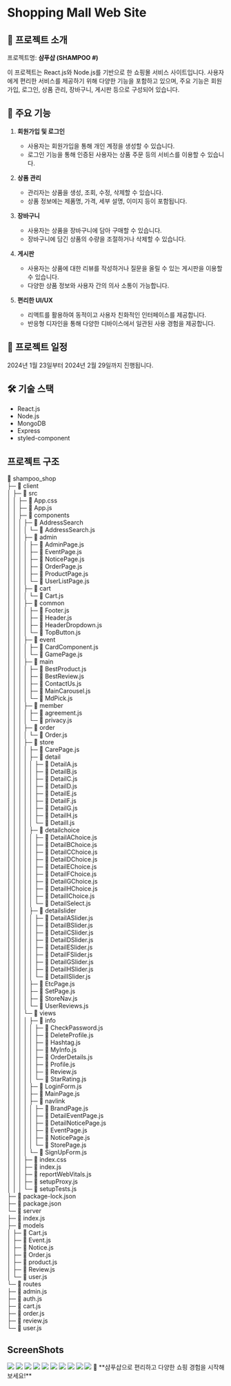 
# Shopping Mall Web Site

## 🌟 프로젝트 소개
프로젝트명: **샴푸샵 (SHAMPOO #)**

이 프로젝트는 React.js와 Node.js를 기반으로 한 쇼핑몰 서비스 사이트입니다. 사용자에게 편리한 서비스를 제공하기 위해 다양한 기능을 포함하고 있으며, 주요 기능은 회원가입, 로그인, 상품 관리, 장바구니, 게시판 등으로 구성되어 있습니다.

## 🚀 주요 기능
1. **회원가입 및 로그인**
   - 사용자는 회원가입을 통해 개인 계정을 생성할 수 있습니다.
   - 로그인 기능을 통해 인증된 사용자는 상품 주문 등의 서비스를 이용할 수 있습니다.

2. **상품 관리**
   - 관리자는 상품을 생성, 조회, 수정, 삭제할 수 있습니다.
   - 상품 정보에는 제품명, 가격, 세부 설명, 이미지 등이 포함됩니다.

3. **장바구니**
   - 사용자는 상품을 장바구니에 담아 구매할 수 있습니다.
   - 장바구니에 담긴 상품의 수량을 조절하거나 삭제할 수 있습니다.

4. **게시판**
   - 사용자는 상품에 대한 리뷰를 작성하거나 질문을 올릴 수 있는 게시판을 이용할 수 있습니다.
   - 다양한 상품 정보와 사용자 간의 의사 소통이 가능합니다.

5. **편리한 UI/UX**
   - 리액트를 활용하여 동적이고 사용자 친화적인 인터페이스를 제공합니다.
   - 반응형 디자인을 통해 다양한 디바이스에서 일관된 사용 경험을 제공합니다.

## 📅 프로젝트 일정
2024년 1월 23일부터 2024년 2월 29일까지 진행됩니다.

## 🛠️ 기술 스택
- React.js
- Node.js
- MongoDB
- Express
- styled-component

## 프로젝트 구조
📁 shampoo_shop  
├─ 📁 client  
│  ├─ 📁 src  
│  │  ├─ 📄 App.css  
│  │  ├─ 📄 App.js  
│  │  ├─ 📁 components  
│  │  │  ├─ 📁 AddressSearch  
│  │  │  │  └─ 📄 AddressSearch.js  
│  │  │  ├─ 📁 admin  
│  │  │  │  ├─ 📄 AdminPage.js  
│  │  │  │  ├─ 📄 EventPage.js  
│  │  │  │  ├─ 📄 NoticePage.js  
│  │  │  │  ├─ 📄 OrderPage.js  
│  │  │  │  ├─ 📄 ProductPage.js  
│  │  │  │  └─ 📄 UserListPage.js  
│  │  │  ├─ 📁 cart  
│  │  │  │  └─ 📄 Cart.js  
│  │  │  ├─ 📁 common  
│  │  │  │  ├─ 📄 Footer.js  
│  │  │  │  ├─ 📄 Header.js  
│  │  │  │  ├─ 📄 HeaderDropdown.js  
│  │  │  │  └─ 📄 TopButton.js  
│  │  │  ├─ 📁 event  
│  │  │  │  ├─ 📄 CardComponent.js  
│  │  │  │  └─ 📄 GamePage.js  
│  │  │  ├─ 📁 main  
│  │  │  │  ├─ 📄 BestProduct.js  
│  │  │  │  ├─ 📄 BestReview.js  
│  │  │  │  ├─ 📄 ContactUs.js  
│  │  │  │  ├─ 📄 MainCarousel.js  
│  │  │  │  └─ 📄 MdPick.js  
│  │  │  ├─ 📁 member  
│  │  │  │  ├─ 📄 agreement.js  
│  │  │  │  └─ 📄 privacy.js  
│  │  │  ├─ 📁 order  
│  │  │  │  └─ 📄 Order.js  
│  │  │  ├─ 📁 store  
│  │  │  │  ├─ 📄 CarePage.js  
│  │  │  │  ├─ 📁 detail  
│  │  │  │  │  ├─ 📄 DetailA.js  
│  │  │  │  │  ├─ 📄 DetailB.js  
│  │  │  │  │  ├─ 📄 DetailC.js  
│  │  │  │  │  ├─ 📄 DetailD.js  
│  │  │  │  │  ├─ 📄 DetailE.js  
│  │  │  │  │  ├─ 📄 DetailF.js  
│  │  │  │  │  ├─ 📄 DetailG.js  
│  │  │  │  │  ├─ 📄 DetailH.js  
│  │  │  │  │  └─ 📄 DetailI.js  
│  │  │  │  ├─ 📁 detailchoice  
│  │  │  │  │  ├─ 📄 DetailAChoice.js  
│  │  │  │  │  ├─ 📄 DetailBChoice.js  
│  │  │  │  │  ├─ 📄 DetailCChoice.js  
│  │  │  │  │  ├─ 📄 DetailDChoice.js  
│  │  │  │  │  ├─ 📄 DetailEChoice.js  
│  │  │  │  │  ├─ 📄 DetailFChoice.js  
│  │  │  │  │  ├─ 📄 DetailGChoice.js  
│  │  │  │  │  ├─ 📄 DetailHChoice.js  
│  │  │  │  │  ├─ 📄 DetailIChoice.js  
│  │  │  │  │  └─ 📄 DetailSelect.js  
│  │  │  │  ├─ 📁 detailslider  
│  │  │  │  │  ├─ 📄 DetailASlider.js  
│  │  │  │  │  ├─ 📄 DetailBSlider.js  
│  │  │  │  │  ├─ 📄 DetailCSlider.js  
│  │  │  │  │  ├─ 📄 DetailDSlider.js  
│  │  │  │  │  ├─ 📄 DetailESlider.js  
│  │  │  │  │  ├─ 📄 DetailFSlider.js  
│  │  │  │  │  ├─ 📄 DetailGSlider.js  
│  │  │  │  │  ├─ 📄 DetailHSlider.js  
│  │  │  │  │  └─ 📄 DetailISlider.js  
│  │  │  │  ├─ 📄 EtcPage.js  
│  │  │  │  ├─ 📄 SetPage.js  
│  │  │  │  ├─ 📄 StoreNav.js  
│  │  │  │  └─ 📄 UserReviews.js  
│  │  │  └─ 📁 views  
│  │  │  │  ├─ 📁 info  
│  │  │  │  │  ├─ 📄 CheckPassword.js  
│  │  │  │  │  ├─ 📄 DeleteProfile.js  
│  │  │  │  │  ├─ 📄 Hashtag.js  
│  │  │  │  │  ├─ 📄 MyInfo.js  
│  │  │  │  │  ├─ 📄 OrderDetails.js  
│  │  │  │  │  ├─ 📄 Profile.js  
│  │  │  │  │  ├─ 📄 Review.js  
│  │  │  │  │  └─ 📄 StarRating.js  
│  │  │  │  ├─ 📄 LoginForm.js  
│  │  │  │  ├─ 📄 MainPage.js  
│  │  │  │  ├─ 📁 navlink  
│  │  │  │  │  ├─ 📄 BrandPage.js  
│  │  │  │  │  ├─ 📄 DetailEventPage.js  
│  │  │  │  │  ├─ 📄 DetailNoticePage.js  
│  │  │  │  │  ├─ 📄 EventPage.js  
│  │  │  │  │  ├─ 📄 NoticePage.js  
│  │  │  │  │  └─ 📄 StorePage.js  
│  │  │  │  └─ 📄 SignUpForm.js  
│  │  │  ├─ 📄 index.css  
│  │  │  ├─ 📄 index.js  
│  │  │  ├─ 📄 reportWebVitals.js  
│  │  │  ├─ 📄 setupProxy.js  
│  │  │  └─ 📄 setupTests.js  
├─ 📄 package-lock.json  
├─ 📄 package.json  
└─ 📁 server  
├─ 📄 index.js  
├─ 📁 models  
│ ├─ 📄 Cart.js  
│ ├─ 📄 Event.js  
│ ├─ 📄 Notice.js  
│ ├─ 📄 Order.js  
│ ├─ 📄 product.js  
│ ├─ 📄 Review.js  
│ └─ 📄 user.js  
└─ 📁 routes  
├─ 📄 admin.js  
├─ 📄 auth.js  
├─ 📄 cart.js  
├─ 📄 order.js  
├─ 📄 review.js  
└─ 📄 user.js  

## ScreenShots
<img src="https://github.com/so0733/imgfile/blob/main/shampoo_1.png?raw=true" style="max-width: 700px; max-height: 400px;">  
<img src="https://github.com/so0733/imgfile/blob/main/shampoo_2.png?raw=true" style="max-width: 700px; max-height: 400px;">  
<img src="https://github.com/so0733/imgfile/blob/main/shampoo_3.png?raw=true" style="max-width: 700px; max-height: 400px;">  
<img src="https://github.com/so0733/imgfile/blob/main/shampoo_4.png?raw=true" style="max-width: 700px; max-height: 400px;">  
<img src="https://github.com/so0733/imgfile/blob/main/shampoo_5.png?raw=true" style="max-width: 700px; max-height: 400px;">  
<img src="https://github.com/so0733/imgfile/blob/main/shampoo_6.png?raw=true" style="max-width: 700px; max-height: 400px;">  
<img src="https://github.com/so0733/imgfile/blob/main/shampoo_7.png?raw=true" style="max-width: 700px; max-height: 400px;">  
<img src="https://github.com/so0733/imgfile/blob/main/shampoo_8.png?raw=true" style="max-width: 700px; max-height: 400px;">  
<img src="https://github.com/so0733/imgfile/blob/main/shampoo_9.png?raw=true" style="max-width: 700px; max-height: 400px;">  
<img src="https://github.com/so0733/imgfile/blob/main/shampoo_10.png?raw=true" style="max-width: 700px; max-height: 400px;">  
🚀 **샴푸샵으로 편리하고 다양한 쇼핑 경험을 시작해보세요!**

